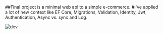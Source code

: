 ##Final project is a minimal web api to a simple e-commerce.
#I've applied a lot of new context like EF Core, Migrations, Validation, Identity, Jwt, Authentication, Async vs. sync and Log.

![dev](https://user-images.githubusercontent.com/87822546/200863668-7b8215fc-6443-4ecb-93d2-d42e477ab06e.PNG)